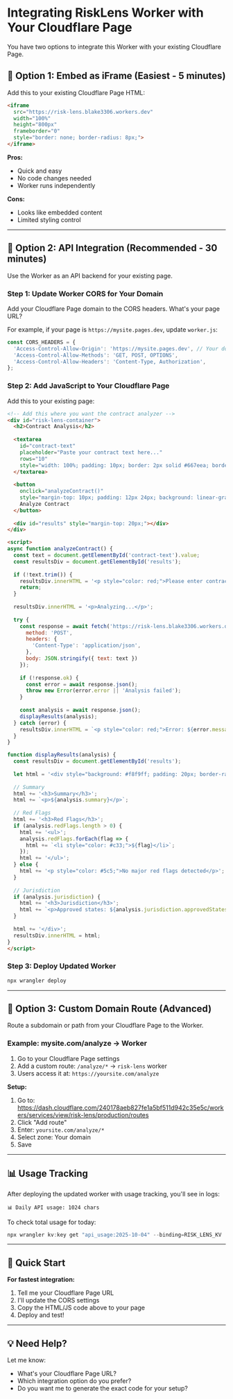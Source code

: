 # Integrating RiskLens Worker with Your Cloudflare Page

You have two options to integrate this Worker with your existing Cloudflare Page.

## 🎯 Option 1: Embed as iFrame (Easiest - 5 minutes)

Add this to your existing Cloudflare Page HTML:

```html
<iframe 
  src="https://risk-lens.blake3306.workers.dev" 
  width="100%" 
  height="800px" 
  frameborder="0"
  style="border: none; border-radius: 8px;">
</iframe>
```

**Pros:**
- Quick and easy
- No code changes needed
- Worker runs independently

**Cons:**
- Looks like embedded content
- Limited styling control

---

## 🎯 Option 2: API Integration (Recommended - 30 minutes)

Use the Worker as an API backend for your existing page.

### Step 1: Update Worker CORS for Your Domain

Add your Cloudflare Page domain to the CORS headers. What's your page URL?

For example, if your page is `https://mysite.pages.dev`, update `worker.js`:

```javascript
const CORS_HEADERS = {
  'Access-Control-Allow-Origin': 'https://mysite.pages.dev', // Your domain
  'Access-Control-Allow-Methods': 'GET, POST, OPTIONS',
  'Access-Control-Allow-Headers': 'Content-Type, Authorization',
};
```

### Step 2: Add JavaScript to Your Cloudflare Page

Add this to your existing page:

```html
<!-- Add this where you want the contract analyzer -->
<div id="risk-lens-container">
  <h2>Contract Analysis</h2>
  
  <textarea 
    id="contract-text" 
    placeholder="Paste your contract text here..."
    rows="10"
    style="width: 100%; padding: 10px; border: 2px solid #667eea; border-radius: 8px;">
  </textarea>
  
  <button 
    onclick="analyzeContract()" 
    style="margin-top: 10px; padding: 12px 24px; background: linear-gradient(135deg, #667eea 0%, #764ba2 100%); color: white; border: none; border-radius: 6px; cursor: pointer;">
    Analyze Contract
  </button>
  
  <div id="results" style="margin-top: 20px;"></div>
</div>

<script>
async function analyzeContract() {
  const text = document.getElementById('contract-text').value;
  const resultsDiv = document.getElementById('results');
  
  if (!text.trim()) {
    resultsDiv.innerHTML = '<p style="color: red;">Please enter contract text</p>';
    return;
  }
  
  resultsDiv.innerHTML = '<p>Analyzing...</p>';
  
  try {
    const response = await fetch('https://risk-lens.blake3306.workers.dev/api/analyze', {
      method: 'POST',
      headers: {
        'Content-Type': 'application/json',
      },
      body: JSON.stringify({ text: text })
    });
    
    if (!response.ok) {
      const error = await response.json();
      throw new Error(error.error || 'Analysis failed');
    }
    
    const analysis = await response.json();
    displayResults(analysis);
  } catch (error) {
    resultsDiv.innerHTML = `<p style="color: red;">Error: ${error.message}</p>`;
  }
}

function displayResults(analysis) {
  const resultsDiv = document.getElementById('results');
  
  let html = '<div style="background: #f8f9ff; padding: 20px; border-radius: 8px;">';
  
  // Summary
  html += '<h3>Summary</h3>';
  html += `<p>${analysis.summary}</p>`;
  
  // Red Flags
  html += '<h3>Red Flags</h3>';
  if (analysis.redFlags.length > 0) {
    html += '<ul>';
    analysis.redFlags.forEach(flag => {
      html += `<li style="color: #c33;">${flag}</li>`;
    });
    html += '</ul>';
  } else {
    html += '<p style="color: #5c5;">No major red flags detected</p>';
  }
  
  // Jurisdiction
  if (analysis.jurisdiction) {
    html += '<h3>Jurisdiction</h3>';
    html += `<p>Approved states: ${analysis.jurisdiction.approvedStates.join(', ')}</p>`;
  }
  
  html += '</div>';
  resultsDiv.innerHTML = html;
}
</script>
```

### Step 3: Deploy Updated Worker

```powershell
npx wrangler deploy
```

---

## 🎯 Option 3: Custom Domain Route (Advanced)

Route a subdomain or path from your Cloudflare Page to the Worker.

### Example: mysite.com/analyze → Worker

1. Go to your Cloudflare Page settings
2. Add a custom route: `/analyze/*` → `risk-lens` worker
3. Users access it at: `https://yoursite.com/analyze`

**Setup:**
1. Go to: https://dash.cloudflare.com/240178aeb827fe1a5bf511d942c35e5c/workers/services/view/risk-lens/production/routes
2. Click "Add route"
3. Enter: `yoursite.com/analyze/*`
4. Select zone: Your domain
5. Save

---

## 📊 Usage Tracking

After deploying the updated worker with usage tracking, you'll see in logs:

```
📊 Daily API usage: 1024 chars
```

To check total usage for today:

```powershell
npx wrangler kv:key get "api_usage:2025-10-04" --binding=RISK_LENS_KV
```

---

## 🚀 Quick Start

**For fastest integration:**

1. Tell me your Cloudflare Page URL
2. I'll update the CORS settings
3. Copy the HTML/JS code above to your page
4. Deploy and test!

---

## 💡 Need Help?

Let me know:
- What's your Cloudflare Page URL?
- Which integration option do you prefer?
- Do you want me to generate the exact code for your setup?
